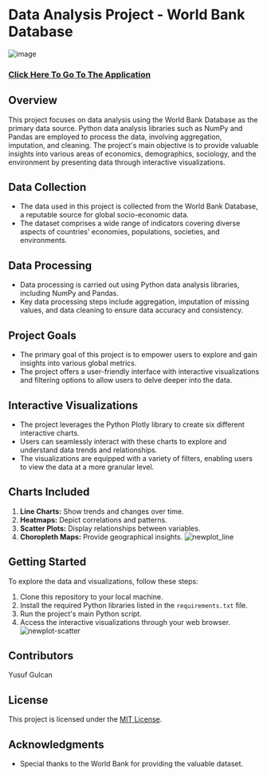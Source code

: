 # Data Analysis Project - World Bank Database

![image](https://github.com/YusufGulcan/Countries_analysis/assets/105684729/2e1ac8c0-6bd1-4699-9787-35b890a1a006)


### [Click Here To Go To The Application](https://yusufgulcan-countries-analysis-aplication-31dv0n.streamlit.app/)

## Overview

This project focuses on data analysis using the World Bank Database as the primary data source. Python data analysis libraries such as NumPy and Pandas are employed to process the data, involving aggregation, imputation, and cleaning. The project's main objective is to provide valuable insights into various areas of economics, demographics, sociology, and the environment by presenting data through interactive visualizations.

## Data Collection

- The data used in this project is collected from the World Bank Database, a reputable source for global socio-economic data.
- The dataset comprises a wide range of indicators covering diverse aspects of countries' economies, populations, societies, and environments.

## Data Processing

- Data processing is carried out using Python data analysis libraries, including NumPy and Pandas.
- Key data processing steps include aggregation, imputation of missing values, and data cleaning to ensure data accuracy and consistency.

## Project Goals

- The primary goal of this project is to empower users to explore and gain insights into various global metrics.
- The project offers a user-friendly interface with interactive visualizations and filtering options to allow users to delve deeper into the data.

## Interactive Visualizations

- The project leverages the Python Plotly library to create six different interactive charts.
- Users can seamlessly interact with these charts to explore and understand data trends and relationships.
- The visualizations are equipped with a variety of filters, enabling users to view the data at a more granular level.

## Charts Included

1. **Line Charts:** Show trends and changes over time.
2. **Heatmaps:** Depict correlations and patterns.
3. **Scatter Plots:** Display relationships between variables.
4. **Choropleth Maps:** Provide geographical insights.
![newplot_line](https://github.com/YusufGulcan/Countries_analysis/assets/105684729/471e9788-20c6-4e14-8f68-bfda2b9828be)

## Getting Started

To explore the data and visualizations, follow these steps:

1. Clone this repository to your local machine.
2. Install the required Python libraries listed in the `requirements.txt` file.
3. Run the project's main Python script.
4. Access the interactive visualizations through your web browser.
![newplot-scatter](https://github.com/YusufGulcan/Countries_analysis/assets/105684729/60bfa19f-e1e1-4736-a9db-7abcc332bbca)

## Contributors
Yusuf Gulcan


## License

This project is licensed under the [MIT License](LICENSE).

## Acknowledgments

- Special thanks to the World Bank for providing the valuable dataset.
